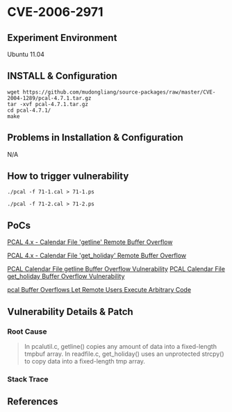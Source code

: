 # CVE-2006-2971

## Experiment Environment

Ubuntu 11.04

## INSTALL & Configuration

```
wget https://github.com/mudongliang/source-packages/raw/master/CVE-2004-1289/pcal-4.7.1.tar.gz
tar -xvf pcal-4.7.1.tar.gz
cd pcal-4.7.1/
make
```

## Problems in Installation & Configuration

N/A

## How to trigger vulnerability

```
./pcal -f 71-1.cal > 71-1.ps
```

```
./pcal -f 71-2.cal > 71-2.ps
```

## PoCs

[PCAL 4.x - Calendar File 'getline' Remote Buffer Overflow](https://www.exploit-db.com/exploits/25035/)

[PCAL 4.x - Calendar File 'get_holiday' Remote Buffer Overflow](https://www.exploit-db.com/exploits/25036/)


[PCAL Calendar File getline Buffer Overflow Vulnerability](http://www.securityfocus.com/bid/12035/exploit)
[PCAL Calendar File get_holiday Buffer Overflow Vulnerability](http://www.securityfocus.com/bid/12036/exploit)

[pcal Buffer Overflows Let Remote Users Execute Arbitrary Code](https://www.securitytracker.com/id/1012592)

## Vulnerability Details & Patch

### Root Cause

> In pcalutil.c, getline() copies any amount of data
> into a fixed-length tmpbuf array. In readfile.c, get_holiday() uses an
> unprotected strcpy() to copy data into a fixed-length tmp array.

### Stack Trace

## References
